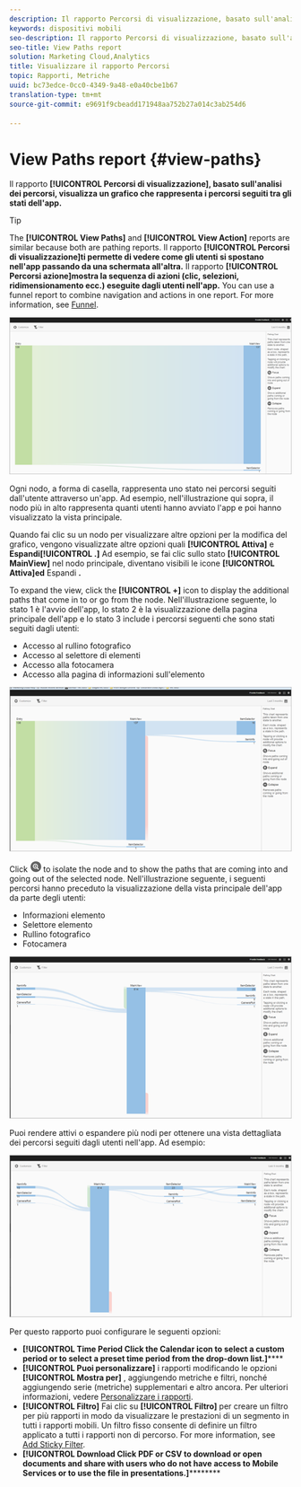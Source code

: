 ```yaml
---
description: Il rapporto Percorsi di visualizzazione, basato sull'analisi dei percorsi, visualizza un grafico che rappresenta i percorsi seguiti tra gli stati dell'app.
keywords: dispositivi mobili
seo-description: Il rapporto Percorsi di visualizzazione, basato sull'analisi dei percorsi, visualizza un grafico che rappresenta i percorsi seguiti tra gli stati dell'app.
seo-title: View Paths report
solution: Marketing Cloud,Analytics
title: Visualizzare il rapporto Percorsi
topic: Rapporti, Metriche
uuid: bc73edce-0cc0-4349-9a48-e0a40cbe1b67
translation-type: tm+mt
source-git-commit: e9691f9cbeadd171948aa752b27a014c3ab254d6

---
```



# View Paths report {#view-paths}

Il rapporto **[!UICONTROL Percorsi di visualizzazione], basato sull'analisi dei percorsi, visualizza un grafico che rappresenta i percorsi seguiti tra gli stati dell'app.**

>[!TIP]
>
>The **[!UICONTROL View Paths]** and **[!UICONTROL View Action]** reports are similar because both are pathing reports. Il rapporto **[!UICONTROL Percorsi di visualizzazione]ti permette di vedere come gli utenti si spostano nell'app passando da una schermata all'altra.** Il rapporto **[!UICONTROL Percorsi azione]mostra la sequenza di azioni (clic, selezioni, ridimensionamento ecc.) eseguite dagli utenti nell'app.** You can use a funnel report to combine navigation and actions in one report. For more information, see [Funnel](/help/using/usage/reports-funnel.md).

![visualizza percorsi](assets/view_paths.png)

Ogni nodo, a forma di casella, rappresenta uno stato nei percorsi seguiti dall'utente attraverso un'app. Ad esempio, nell'illustrazione qui sopra, il nodo più in alto rappresenta quanti utenti hanno avviato l'app e poi hanno visualizzato la vista principale.

Quando fai clic su un nodo per visualizzare altre opzioni per la modifica del grafico, vengono visualizzate altre opzioni quali **[!UICONTROL Attiva]** e **Espandi[!UICONTROL .]** Ad esempio, se fai clic sullo stato **[!UICONTROL MainView]** nel nodo principale, diventano visibili le icone **[!UICONTROL Attiva]ed** Espandi **.**

To expand the view, click the **[!UICONTROL +]** icon to display the additional paths that come in to or go from the node. Nell'illustrazione seguente, lo stato 1 è l'avvio dell'app, lo stato 2 è la visualizzazione della pagina principale dell'app e lo stato 3 include i percorsi seguenti che sono stati seguiti dagli utenti:

* Accesso al rullino fotografico
* Accesso al selettore di elementi
* Accesso alla fotocamera
* Accesso alla pagina di informazioni sull'elemento

![](assets/view_paths_expand.png)

Click ![focus icon](assets/icon_focus.png) to isolate the node and to show the paths that are coming into and going out of the selected node. Nell'illustrazione seguente, i seguenti percorsi hanno preceduto la visualizzazione della vista principale dell'app da parte degli utenti:

* Informazioni elemento
* Selettore elemento
* Rullino fotografico
* Fotocamera

![visualizza stato attivo](assets/view_paths_focus.png)

Puoi rendere attivi o espandere più nodi per ottenere una vista dettagliata dei percorsi seguiti dagli utenti nell'app. Ad esempio:

![view path multi](assets/view_paths_mult.png)

Per questo rapporto puoi configurare le seguenti opzioni:

* **[!UICONTROL Time Period
Click the Calendar icon to select a custom period or to select a preset time period from the drop-down list.]******
* **[!UICONTROL Puoi personalizzare]** i rapporti modificando le opzioni **[!UICONTROL Mostra per]** , aggiungendo metriche e filtri, nonché aggiungendo serie (metriche) supplementari e altro ancora. Per ulteriori informazioni, vedere [Personalizzare i rapporti](/help/using/usage/reports-customize/reports-customize.md).
* **[!UICONTROL Filtro]** Fai clic su **[!UICONTROL Filtro]** per creare un filtro per più rapporti in modo da visualizzare le prestazioni di un segmento in tutti i rapporti mobili. Un filtro fisso consente di definire un filtro applicato a tutti i rapporti non di percorso. For more information, see [Add Sticky Filter](/help/using/usage/reports-customize/t-sticky-filter.md).
* **[!UICONTROL Download
Click PDF or CSV to download or open documents and share with users who do not have access to Mobile Services or to use the file in presentations.]**********